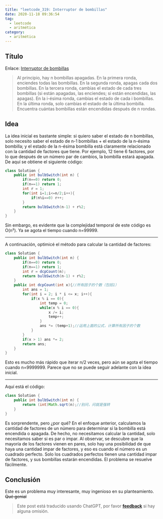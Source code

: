 ```yaml
---
title: "leetcode_319: Interruptor de bombillas"
date: 2020-11-18 09:36:54
tag:
  - leetcode
  - aritmética
category:
  - aritmética
---
```


## Título

Enlace: [Interruptor de bombillas](https://leetcode-cn.com/problems/bulb-switcher/ "Interruptor de bombillas")

> Al principio, hay n bombillas apagadas.
> En la primera ronda, enciendes todas las bombillas. En la segunda ronda, apagas cada dos bombillas. En la tercera ronda, cambias el estado de cada tres bombillas (si están apagadas, las enciendes; si están encendidas, las apagas).
> En la i-ésima ronda, cambias el estado de cada i bombillas. En la última ronda, solo cambias el estado de la última bombilla.
> Encuentra cuántas bombillas están encendidas después de n rondas.

## Idea

La idea inicial es bastante simple: si quiero saber el estado de n bombillas, solo necesito saber el estado de n-1 bombillas + el estado de la n-ésima bombilla; y el estado de la n-ésima bombilla está claramente relacionado con la cantidad de factores que tiene. Por ejemplo, 12 tiene 6 factores, por lo que después de un número par de cambios, la bombilla estará apagada. De aquí se obtiene el siguiente código:

```java
class Solution {
    public int bulbSwitch(int n) {
        if(n==0) return 0;
        if(n==1) return 1;
        int r = 1;
        for(int i=1;i<=n/2;i++){
            if(n%i==0) r++;
        }
        return bulbSwitch(n-1) + r%2;
    }
}
```

Sin embargo, es evidente que la complejidad temporal de este código es O(n&sup2;). Ya se agota el tiempo cuando n=99999.

---

A continuación, optimicé el método para calcular la cantidad de factores:

```java
class Solution {
    public int bulbSwitch(int n) {
        if(n==0) return 0;
        if(n==1) return 1;
        int r = dcpCount(n);
        return bulbSwitch(n-1) + r%2;
    }
    public int dcpCount(int x){//所有因子的个数（包括1）
        int ans = 1;
        for(int i = 2; i * i <= x; i++){
            if(x % i == 0){
                int temp = 0;
                while(x % i == 0){
                    x /= i;
                    temp++;
                }
                ans *= (temp+1);//运用上面的公式，计算所有因子的个数
            }
        }
        if(x > 1) ans *= 2;
        return ans;
    }
}
```

Esto es mucho más rápido que iterar n/2 veces, pero aún se agota el tiempo cuando n=9999999. Parece que no se puede seguir adelante con la idea inicial.

---

Aquí está el código:

```java
class Solution {
    public int bulbSwitch(int n) {
        return (int)Math.sqrt(n);//别问，问就是强转
    }
}
```

Es sorprendente, pero ¿por qué?
En el enfoque anterior, calculamos la cantidad de factores de un número para determinar si la bombilla está encendida o apagada. De hecho, no necesitamos calcular la cantidad, solo necesitamos saber si es par o impar. Al observar, se descubre que la mayoría de los factores vienen en pares, solo hay una posibilidad de que haya una cantidad impar de factores, y eso es cuando el número es un cuadrado perfecto. Solo los cuadrados perfectos tienen una cantidad impar de factores, y sus bombillas estarán encendidas. El problema se resuelve fácilmente.

## Conclusión

Este es un problema muy interesante, muy ingenioso en su planteamiento.
~~Qué genial~~

> Este post está traducido usando ChatGPT, por favor [**feedback**](https://github.com/linyuxuanlin/Wiki_MkDocs/issues/new) si hay alguna omisión.
